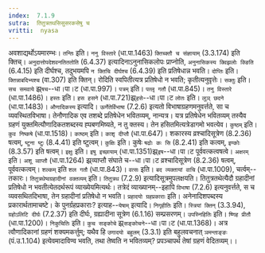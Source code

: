 ```yaml
---
index:  7.1.9
sutra:  तितुत्रतथसिसुसरकसेषु च
vritti:  nyasa
---
```


अवशाद्यर्थोऽयमारम्भः। `तन्तिः` इति। `ननु विस्तारे` (धा.पा.1463) `क्तिच्क्तौ च संज्ञायाम्` (3.3.174) इति क्तिच्। `अनुदात्तोपदेशवनतिततोति` (6.4.37) इत्यादिनाऽनुनासिकलोपः प्राप्नोति, `अनुनासिकस्य क्विझलोः क्ङिति` (6.4.15) इति दीर्घश्च, तदुभयमपि `न क्तिचि दीर्घश्च` (6.4.39) इति प्रतिषेधान्न भवति।
`दोप्तिः` इति। `क्तिन्नाबदिभ्यश्च` (वा.307) इति क्तिन्। रोदिति स्वपितीत्यत्र प्रतिषेधो न भवति; कृतीत्यनुवृत्तेः।
`सक्तुः` इति। `सच समवाये` झ्र्`षच`--धा।पा।ट (धा.पा.997)।
`पत्रम्` इति। `पत्लृ गतौ` (धा.पा.845)। `तनु विस्तारे` (धा.पा.1486)।
`हस्तः` इति। `हस हसने` (धा.पा.721)झ्र्`हसे`--धा।पा।ट `लोतः` इति। `लूञ् छदने` (धा.पा.1483)।
`औणादिकस्य` इत्यादि। `ऊर्णेतेर्विभाषा` (7.2.6) इत्यतो विभाषाग्रहणमनुवर्त्तते, सा च व्यवस्थितविभाषा। तेनौणादिक एव तशब्दे प्रतिषेधेन भवितव्यम्, नान्यत्र। यत्र प्रतिषेधेन भवितव्यम् तस्यैव ग्रहणं युक्तमित्यौणादिकतशब्दस्य ह्पबणमिष्यते, न तु क्तस्य। तेन हसितमित्यत्रेडागमो भवत्येव।
`कुष्ठम्` इति। `कुव निष्कषे` (धा.पा.1518)। `काष्ठम्` इति। `काशृ दीप्तौ` (धा.पा.647)। शकारस्य व्रश्चादिसूत्रेण (8.2.36) षत्वम्, `ष्टुना ष्टुः` (8.4.41) इति ष्टुत्वम्।
`कुक्षिः` इति। कुषेः `षढोः कः सि` (8.2.41) इति कत्वम्, `इण्कोः` (8.3.57) इति षत्वम्।
`इक्षुः` इति। `इषु इच्छायाम्` (धा.पा.1351)झ्र्`इष`--धा।पा।ट पूर्ववत्कत्वषत्वे।
`अक्षरम्` इति। `अशू व्वाप्तौ` (धा.पा.1264) झ्र्व्याप्तौ संघाते च--धा।पा।ट व्रश्चादिसूत्रेण (8.2.36) षत्वम्, पूर्ववत्कत्वम्। `शल्कम्` इति `शल गतौ` (धा.पा.843)। `वत्सः` इति। `बद व्यक्तायां वाचि` (धा.पा.1009), चर्त्वम्--तकारः।
`तितुत्रथेष्वग्रहादीनां वक्तव्यम्` इति। `तितुत्रथ` (7.2.9) इत्यादिसूत्रमुपलक्षयति। तितुत्रतथेत्यैदौ ग्रहादीनां प्रतिषेधो न भवतीत्येतदर्थरूपं व्याख्येयमित्यर्थः। तत्रेदं व्याख्यानम्--इहापि `विभाषा` (7.2.6) इत्यनुवर्त्तते, स च व्यवसथितदिभाषा, तेन ग्रहादीनां प्रतिषेधो न भवति। `प्रहादयो ग्रहप्रकाराः` इति। अनेनादिशपब्दस्य प्रकारार्थतामाचष्टे। के पुनर्ग्रहप्रकाराः? इत्याह--`येषाम्` इत्यादि। `निगृहीतिः` इति। `स्त्रियां क्तिन्` (3.3.94), `ग्रहोऽलिटि दीर्घः` (7.2.37) इति दीर्घः, ग्रह्यादीना सूत्रेण (6.1.16) सम्प्रसरणम्। `उपस्निहितिः` इति। `ष्णिह प्रीतौ` (धा.पा.1200)। `निकुचितिः` इति। `कुच सङ्कोचे` झ्र्`सङ्कोचने`--धा।पा।ट (धा.पा.1368)।
अत्र त्वौणादिकानां ग्रहणं शक्यमकर्त्तुम्; यथैव हि `उणादयो बहुलम्` (3.3.1) इति बहुलवचनात् `ञमन्ताङ्ङः` (पं.उ.1.104) इत्येवमादाविण्व भवति, तथा तेष्वति न भवितव्यम्? प्रपञ्चापर्थ तेषां ग्रहणं वेदितव्यम्।।

